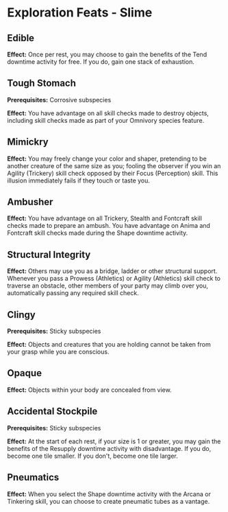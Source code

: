 # Exploration Feats - Slime

## Edible

**Effect:** Once per rest, you may choose to gain the benefits of the Tend downtime activity for free. If you do, gain one stack of exhaustion.

## Tough Stomach

**Prerequisites:** Corrosive subspecies

**Effect:** You have advantage on all skill checks made to destroy objects, including skill checks made as part of your Omnivory species feature.

## Mimickry

**Effect:** You may freely change your color and shaper, pretending to be another creature of the same size as you; fooling the observer if you win an Agility (Trickery) skill check opposed by their Focus (Perception) skill. This illusion immediately fails if they touch or taste you.

## Ambusher

**Effect:** You have advantage on all Trickery, Stealth and Fontcraft skill checks made to prepare an ambush. You have advantage on Anima and Fontcraft skill checks made during the Shape downtime activity.

## Structural Integrity

**Effect:** Others may use you as a bridge, ladder or other structural support. Whenever you pass a Prowess (Athletics) or Agility (Athletics) skill check to traverse an obstacle, other members of your party may climb over you, automatically passing any required skill check.

## Clingy

**Prerequisites:** Sticky subspecies

**Effect:** Objects and creatures that you are holding cannot be taken from your grasp while you are conscious.

## Opaque

**Effect:** Objects within your body are concealed from view.

## Accidental Stockpile

**Prerequisites:** Sticky subspecies

**Effect:** At the start of each rest, if your size is 1 or greater, you may gain the benefits of the Resupply downtime activity with disadvantage. If you do, become one tile smaller. If you don't, become one tile larger.

## Pneumatics

**Effect:** When you select the Shape downtime activity with the Arcana or Tinkering skill, you can choose to create pneumatic tubes as a vantage.
